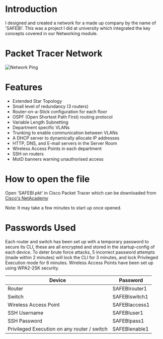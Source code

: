# Introduction
I designed and created a network for a made up company by the name of 'SAFEBI'.
This was a project I did at university which integrated the key concepts covered in our Networking module.

# Packet Tracer Network
![Network Ping](https://github.com/user-attachments/assets/d30f1306-ede5-4f41-a4ff-e67abf0a6c7b)



# Features
- Extended Star Topology
- Small level of redundancy (3 routers)
- Router-on-a-Stick configuration for each floor
- OSPF (Open Shortest Path First) routing protocol
- Variable Length Subnetting
- Department specific VLANs
- Trunking to enable communication between VLANs
- A DHCP server to dynamically allocate IP addresses
- HTTP, DNS, and E-mail servers in the Server Room
- Wireless Access Points in each department
- SSH on routers
- MotD banners warning unauthorised access

# How to open the file
Open 'SAFEBI.pkt' in Cisco Packet Tracer
which can be downloaded from <a href="https://www.netacad.com/cisco-packet-tracer">Cisco's NetAcademy</a>

Note: It may take a few minutes to start up once opened.

# Passwords Used
Each router and switch has been set up with a temporary password to secure its CLI, these are all encrypted and stored in the startup-config of each device.
To deter brute force attacks, 5 incorrect password attempts (made within 2 minutes) will lock the CLI for 3 minutes, and lock Privileged Execution mode for 6 minutes.
Wireless Access Points have been set up using WPA2-2SK security.

| Device | Password |
| ------------- | ------------- |
| Router  | SAFEBIrouter1  |
| Switch  | SAFEBIswitch1  |
| Wireless Access Point  | SAFEBIaccess1  |
| SSH Username | SAFEBIuser1 |
| SSH Password | SAFEBIpass1 |
| Privileged Execution on any router / switch | SAFEBIenable1  |
